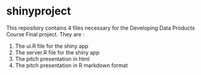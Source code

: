 # shinyproject

This repository contains 4 files necessary for the Developing Data Products Course Final project. They are : 
1. The ui.R file for the shiny app
2. The server.R file for the shiny app
3. The pitch presentation in html 
4. The pitch presentation in R markdown format
